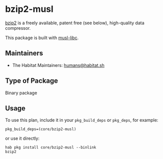 # bzip2-musl

[bzip2][1] is a freely available, patent free (see below), high-quality data compressor.

This package is built with [musl-libc][2].

## Maintainers

* The Habitat Maintainers: <humans@habitat.sh>

## Type of Package

Binary package

## Usage

To use this plan, include it in your `pkg_build_deps` or `pkg_deps`, for example:

```
pkg_build_deps=(core/bzip2-musl)
```

or use it directly:

```
hab pkg install core/bzip2-musl --binlink
bzip2
```

[1]: http://www.bzip.org/
[2]: https://www.musl-libc.org
